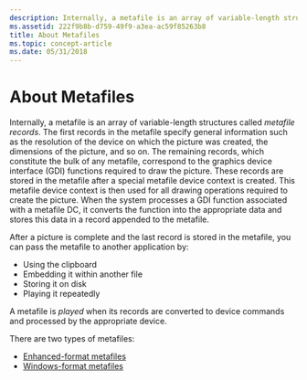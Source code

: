 ```yaml
---
description: Internally, a metafile is an array of variable-length structures called metafile records.
ms.assetid: 222f9b8b-d759-49f9-a3ea-ac59f85263b8
title: About Metafiles
ms.topic: concept-article
ms.date: 05/31/2018
---
```


# About Metafiles

Internally, a metafile is an array of variable-length structures called *metafile records*. The first records in the metafile specify general information such as the resolution of the device on which the picture was created, the dimensions of the picture, and so on. The remaining records, which constitute the bulk of any metafile, correspond to the graphics device interface (GDI) functions required to draw the picture. These records are stored in the metafile after a special metafile device context is created. This metafile device context is then used for all drawing operations required to create the picture. When the system processes a GDI function associated with a metafile DC, it converts the function into the appropriate data and stores this data in a record appended to the metafile.

After a picture is complete and the last record is stored in the metafile, you can pass the metafile to another application by:

-   Using the clipboard
-   Embedding it within another file
-   Storing it on disk
-   Playing it repeatedly

A metafile is *played* when its records are converted to device commands and processed by the appropriate device.

There are two types of metafiles:

-   [Enhanced-format metafiles](enhanced-format-metafiles.md)
-   [Windows-format metafiles](windows-format-metafiles.md)

 

 



